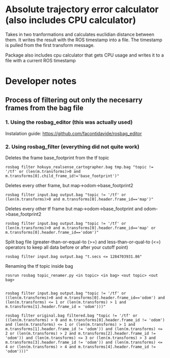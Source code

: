 # Absolute trajectory error calculator (also includes CPU calculator)

Takes in two tranformations and calculates euclidian distance between them. It writes the result with the ROS timestamp into a file. The timestamp is pulled from the first transform message. 

Package also includes cpu calculator that gets CPU usage and writes it to a file with a current ROS timestamp

# Developer notes

## Process of filtering out only the necesarry frames from the bag file

### 1. Using the rosbag_editor (this was actually used)

Instalation guide: https://github.com/facontidavide/rosbag_editor

### 2. Using rosbag_filter (everything did not quite work)

Deletes the frame base_footprint from the tf topic

    rosbag filter hokuyo_realsense_cartographer.bag tmp.bag "topic != '/tf' or (len(m.transforms)>0 and m.transforms[0].child_frame_id!='base_footprint')"

Deletes every other frame, but map->odom->base_footprint2

    rosbag filter input.bag output.bag "topic != '/tf' or (len(m.transforms)>0 and m.transforms[0].header.frame_id=='map')"

Deletes every other tf frame but map->odom->base_footprint and odom->base_footprint2

    rosbag filter input.bag output.bag "topic != '/tf' or (len(m.transforms)>0 and m.transforms[0].header.frame_id=='map' or m.transforms[0].header.frame_id=='odom')"

Split bag file (greater-than-or-equal-to (>=) and less-than-or-qual-to (<=) operators to keep all data before or after your cutoff point)

    rosbag filter input.bag output.bag "t.secs <= 1284703931.86"

Renaming the tf topic inside bag

    rosrun rosbag topic_renamer.py <in topic> <in bag> <out topic> <out bag>


    rosbag filter input.bag output.bag "topic != '/tf' or ((len(m.transforms)>0 and m.transforms[0].header.frame_id=='odom') and (len(m.transforms) <= 1 or (len(m.transforms) > 1 and m.transforms[1].header.frame_id = 'odom')))"

    rosbag filter original.bag filtered.bag "topic != '/tf' or ((len(m.transforms) > 0 and m.transforms[0].header.frame_id != 'odom') and (len(m.transforms) <= 1 or (len(m.transforms) > 1 and m.transforms[1].header.frame_id != 'odom')) and (len(m.transforms) <= 2 or (len(m.transforms) > 2 and m.transforms[2].header.frame_id != 'odom')) and (len(m.transforms) <= 3 or (len(m.transforms) > 3 and m.transforms[3].header.frame_id != 'odom')) and (len(m.transforms) <= 4 or (len(m.transforms) > 4 and m.transforms[4].header.frame_id != 'odom')))"
